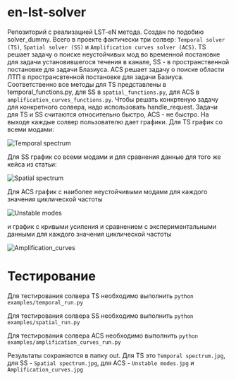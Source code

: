 # en-lst-solver
Репозиторий с реализацией LST-eN метода. Создан по подобию solver_dummy. Всего в проекте фактически три солвер: `Temporal solver (TS)`, `Spatial solver (SS)` и `Amplification curves solver (ACS)`. TS решает задачу о поиске неустойчивых мод во временной постановке для задачи установившегося течения в канале, SS - в пространственной постановке для задачи Блазиуса. ACS решает задачу о поиске области ЛТП в пространсвтенной постановке для задачи Базиуса. Соответственно все методы для TS представлены в temporal_functions.py, для SS в `spatial_functions.py`, для ACS в `amplification_curves_functions.py`. Чтобы решать конкртеную задачу для конкретного солвера, надо использовать handle_request. Задачи для TS и SS считаются относительно быстро, ACS - не быстро. На выходе каждые солвер пользователю дает графики. 
Для TS график со всеми модами:

![Temporal spectrum](https://user-images.githubusercontent.com/11145647/143885599-c44b71e9-18a1-4937-a7bf-e411f5debcbc.jpg)

Для SS график со всеми модами и для сравнения данные для того же кейса из статьи:

![Spatial spectrum](https://user-images.githubusercontent.com/11145647/143885796-4608a2b0-a867-4e6c-b342-a4000544f931.png)

Для ACS график с наиболее неустойчивыми модами для каждого значения циклической частоты

![Unstable modes](https://user-images.githubusercontent.com/11145647/143885979-056e60fa-45ba-4bb9-a2e6-930d10c3aee4.jpg)

и график с кривыми усиления и сравнением с экспериментальными данными для каждого значения циклической частоты

![Amplification_curves](https://user-images.githubusercontent.com/11145647/143886068-a51dc489-ae11-4d3d-9235-ccf49e277261.jpg)

# Тестирование
Для тестирования солвера TS необходимо выполнить `python examples/temporal_run.py`

Для тестирования солвера SS необходимо выполнить `python examples/spatial_run.py`

Для тестирования солвера ACS необходимо выполнить `python examples/amplification_curves_run.py`

Результаты сохраняются в папку out. Для TS это `Temporal spectrum.jpg`, для SS - `Spatial spectrum.jpg`, для ACS - `Unstable modes.jpg` и `Amplification_curves.jpg`

